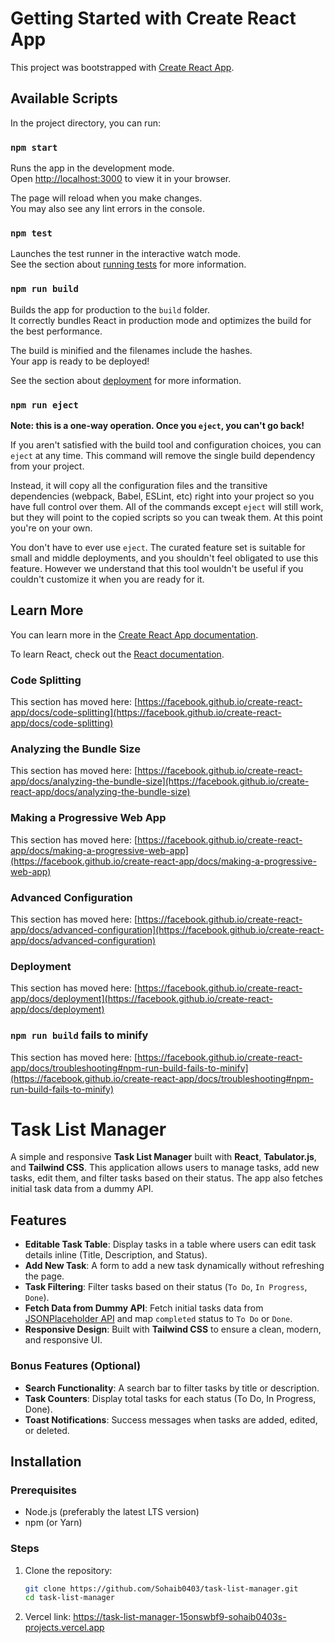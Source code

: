 # Getting Started with Create React App

This project was bootstrapped with [Create React App](https://github.com/facebook/create-react-app).

## Available Scripts

In the project directory, you can run:

### `npm start`

Runs the app in the development mode.\
Open [http://localhost:3000](http://localhost:3000) to view it in your browser.

The page will reload when you make changes.\
You may also see any lint errors in the console.

### `npm test`

Launches the test runner in the interactive watch mode.\
See the section about [running tests](https://facebook.github.io/create-react-app/docs/running-tests) for more information.

### `npm run build`

Builds the app for production to the `build` folder.\
It correctly bundles React in production mode and optimizes the build for the best performance.

The build is minified and the filenames include the hashes.\
Your app is ready to be deployed!

See the section about [deployment](https://facebook.github.io/create-react-app/docs/deployment) for more information.

### `npm run eject`

**Note: this is a one-way operation. Once you `eject`, you can't go back!**

If you aren't satisfied with the build tool and configuration choices, you can `eject` at any time. This command will remove the single build dependency from your project.

Instead, it will copy all the configuration files and the transitive dependencies (webpack, Babel, ESLint, etc) right into your project so you have full control over them. All of the commands except `eject` will still work, but they will point to the copied scripts so you can tweak them. At this point you're on your own.

You don't have to ever use `eject`. The curated feature set is suitable for small and middle deployments, and you shouldn't feel obligated to use this feature. However we understand that this tool wouldn't be useful if you couldn't customize it when you are ready for it.

## Learn More

You can learn more in the [Create React App documentation](https://facebook.github.io/create-react-app/docs/getting-started).

To learn React, check out the [React documentation](https://reactjs.org/).

### Code Splitting

This section has moved here: [https://facebook.github.io/create-react-app/docs/code-splitting](https://facebook.github.io/create-react-app/docs/code-splitting)

### Analyzing the Bundle Size

This section has moved here: [https://facebook.github.io/create-react-app/docs/analyzing-the-bundle-size](https://facebook.github.io/create-react-app/docs/analyzing-the-bundle-size)

### Making a Progressive Web App

This section has moved here: [https://facebook.github.io/create-react-app/docs/making-a-progressive-web-app](https://facebook.github.io/create-react-app/docs/making-a-progressive-web-app)

### Advanced Configuration

This section has moved here: [https://facebook.github.io/create-react-app/docs/advanced-configuration](https://facebook.github.io/create-react-app/docs/advanced-configuration)

### Deployment

This section has moved here: [https://facebook.github.io/create-react-app/docs/deployment](https://facebook.github.io/create-react-app/docs/deployment)

### `npm run build` fails to minify

This section has moved here: [https://facebook.github.io/create-react-app/docs/troubleshooting#npm-run-build-fails-to-minify](https://facebook.github.io/create-react-app/docs/troubleshooting#npm-run-build-fails-to-minify)




# Task List Manager

A simple and responsive **Task List Manager** built with **React**, **Tabulator.js**, and **Tailwind CSS**. This application allows users to manage tasks, add new tasks, edit them, and filter tasks based on their status. The app also fetches initial task data from a dummy API.

## Features

- **Editable Task Table**: Display tasks in a table where users can edit task details inline (Title, Description, and Status).
- **Add New Task**: A form to add a new task dynamically without refreshing the page.
- **Task Filtering**: Filter tasks based on their status (`To Do`, `In Progress`, `Done`).
- **Fetch Data from Dummy API**: Fetch initial tasks data from [JSONPlaceholder API](https://jsonplaceholder.typicode.com/todos) and map `completed` status to `To Do` or `Done`.
- **Responsive Design**: Built with **Tailwind CSS** to ensure a clean, modern, and responsive UI.

### Bonus Features (Optional)
- **Search Functionality**: A search bar to filter tasks by title or description.
- **Task Counters**: Display total tasks for each status (To Do, In Progress, Done).
- **Toast Notifications**: Success messages when tasks are added, edited, or deleted.

## Installation

### Prerequisites

- Node.js (preferably the latest LTS version)
- npm (or Yarn)

### Steps

1. Clone the repository:

   ```bash
   git clone https://github.com/Sohaib0403/task-list-manager.git
   cd task-list-manager
2. Vercel link:
   https://task-list-manager-15onswbf9-sohaib0403s-projects.vercel.app

